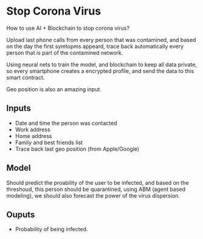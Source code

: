 Stop Corona Virus
=================



How to use AI + Blockchain to stop corona virus?


Upload last phone calls from every person that was contamined, and based on the
day the first symtopms appeard, trace back automatically every person that is
part of the contamined network.

Using neural nets to train the model, and blockchain to keep all data private,
so every smartphone creates a encrypted profile, and send the data to this smart
contract.

Geo position is also an amazing input.





## Inputs

* Date and time the person was contacted
* Work address
* Home address
* Family and best friends list
* Trace back last geo position (from Apple/Google)



## Model

Should predict the proability of the user to be infected, and based on the
threshoud, this person should be quarantined, using ABM (agent based modeling),
we should also forecast the power of the virus dispersion.


## Ouputs

* Probability of being infected.
